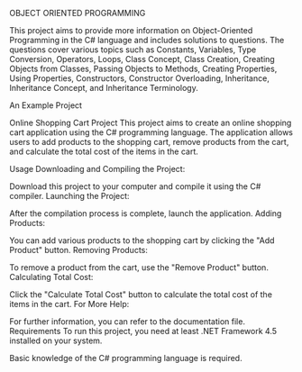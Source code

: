 OBJECT ORIENTED PROGRAMMING

This project aims to provide more information on Object-Oriented Programming in the C# language and includes solutions to questions. The questions cover various topics such as Constants, Variables, Type Conversion, Operators, Loops, Class Concept, Class Creation, Creating Objects from Classes, Passing Objects to Methods, Creating Properties, Using Properties, Constructors, Constructor Overloading, Inheritance, Inheritance Concept, and Inheritance Terminology.

An Example Project

Online Shopping Cart Project
This project aims to create an online shopping cart application using the C# programming language. The application allows users to add products to the shopping cart, remove products from the cart, and calculate the total cost of the items in the cart.

Usage
Downloading and Compiling the Project:

Download this project to your computer and compile it using the C# compiler.
Launching the Project:

After the compilation process is complete, launch the application.
Adding Products:

You can add various products to the shopping cart by clicking the "Add Product" button.
Removing Products:

To remove a product from the cart, use the "Remove Product" button.
Calculating Total Cost:

Click the "Calculate Total Cost" button to calculate the total cost of the items in the cart.
For More Help:

For further information, you can refer to the documentation file.
Requirements
To run this project, you need at least .NET Framework 4.5 installed on your system.

Basic knowledge of the C# programming language is required.
